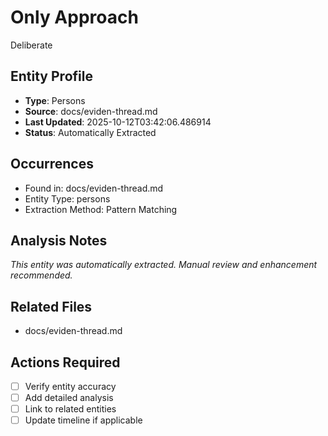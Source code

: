 # Only Approach
Deliberate

## Entity Profile
- **Type**: Persons
- **Source**: docs/eviden-thread.md
- **Last Updated**: 2025-10-12T03:42:06.486914
- **Status**: Automatically Extracted

## Occurrences
- Found in: docs/eviden-thread.md
- Entity Type: persons
- Extraction Method: Pattern Matching

## Analysis Notes
*This entity was automatically extracted. Manual review and enhancement recommended.*

## Related Files
- docs/eviden-thread.md

## Actions Required
- [ ] Verify entity accuracy
- [ ] Add detailed analysis
- [ ] Link to related entities
- [ ] Update timeline if applicable
